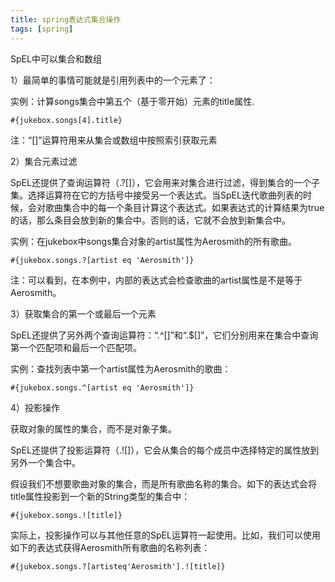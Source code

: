 ```yaml
---
title: spring表达式集合操作
tags: [spring]
---
```


SpEL中可以集合和数组

1）最简单的事情可能就是引用列表中的一个元素了：

实例：计算songs集合中第五个（基于零开始）元素的title属性.

```
#{jukebox.songs[4].title}
```

注：“[]”运算符用来从集合或数组中按照索引获取元素

2）集合元素过滤

SpEL还提供了查询运算符（.?[]），它会用来对集合进行过滤，得到集合的一个子集。选择运算符在它的方括号中接受另一个表达式。当SpEL迭代歌曲列表的时候，会对歌曲集合中的每一个条目计算这个表达式。如果表达式的计算结果为true的话，那么条目会放到新的集合中。否则的话，它就不会放到新集合中。

实例：在jukebox中songs集合对象的artist属性为Aerosmith的所有歌曲。

```
#{jukebox.songs.?[artist eq 'Aerosmith']}
```

注：可以看到，在本例中，内部的表达式会检查歌曲的artist属性是不是等于Aerosmith。

3）获取集合的第一个或最后一个元素

SpEL还提供了另外两个查询运算符：“.^[]”和“.$[]”，它们分别用来在集合中查询第一个匹配项和最后一个匹配项。

实例：查找列表中第一个artist属性为Aerosmith的歌曲：

```
#{jukebox.songs.^[artist eq 'Aerosmith']}
```

4）投影操作

获取对象的属性的集合，而不是对象子集。

SpEL还提供了投影运算符（.![]），它会从集合的每个成员中选择特定的属性放到另外一个集合中。

假设我们不想要歌曲对象的集合，而是所有歌曲名称的集合。如下的表达式会将title属性投影到一个新的String类型的集合中：

```
#{jukebox.songs.![title]}
```

实际上，投影操作可以与其他任意的SpEL运算符一起使用。比如，我们可以使用如下的表达式获得Aerosmith所有歌曲的名称列表：

```
#{jukebox.songs.?[artisteq'Aerosmith'].![title]}
```